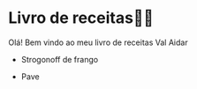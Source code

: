 # Livro de receitas:woman_cook:

Olá! Bem vindo ao meu livro de receitas Val Aidar

- Strogonoff de frango

- Pave